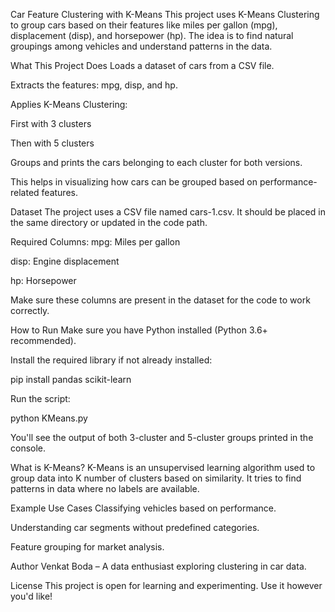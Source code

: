 Car Feature Clustering with K-Means
This project uses K-Means Clustering to group cars based on their features like miles per gallon (mpg), displacement (disp), and horsepower (hp). The idea is to find natural groupings among vehicles and understand patterns in the data.

 What This Project Does
Loads a dataset of cars from a CSV file.

Extracts the features: mpg, disp, and hp.

Applies K-Means Clustering:

First with 3 clusters

Then with 5 clusters

Groups and prints the cars belonging to each cluster for both versions.

This helps in visualizing how cars can be grouped based on performance-related features.

 Dataset
The project uses a CSV file named cars-1.csv. It should be placed in the same directory or updated in the code path.

Required Columns:
mpg: Miles per gallon

disp: Engine displacement

hp: Horsepower

Make sure these columns are present in the dataset for the code to work correctly.

 How to Run
Make sure you have Python installed (Python 3.6+ recommended).

Install the required library if not already installed:

pip install pandas scikit-learn

Run the script:

python KMeans.py

You'll see the output of both 3-cluster and 5-cluster groups printed in the console.

What is K-Means?
K-Means is an unsupervised learning algorithm used to group data into K number of clusters based on similarity. It tries to find patterns in data where no labels are available.

Example Use Cases
Classifying vehicles based on performance.

Understanding car segments without predefined categories.

Feature grouping for market analysis.

Author
Venkat Boda – A data enthusiast exploring clustering in car data.

 License
This project is open for learning and experimenting. Use it however you'd like!

